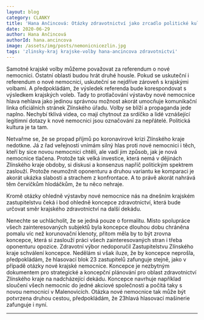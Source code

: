 ```yaml
---
layout: blog
category: CLANKY
title: 'Hana Ančincová: Otázky zdravotnictví jako zrcadlo politické kultury'
date: 2020-06-29
author: Hana Ančincová
authorId: hana.ancincova
image: /assets/img/posts/nemonicnicezlin.jpg
tags: 'zlinsky-kraj krajske-volby hana-ancincova zdravotnictvi'
---
```


Samotné krajské volby můžeme považovat za referendum o nové nemocnici. Ostatní oblasti budou hrát druhé housle. Pokud se uskuteční i referendum o nové nemocnici, uskuteční se nejdříve zároveň s krajskými volbami. A předpokládám, že výsledek referenda bude korespondovat s výsledkem krajských voleb. Tady to protlačování výstavby nové nemocnice hlava nehlava jako jedinou správnou možnost akorát umocňuje komunikační linka oficiálních stránek Zlínského úřadu. Volby se blíží a propaganda jede naplno. Nechybí tklivá videa, co mají chytnout za srdíčko a lidé vznášející legitimní dotazy k nové nemocnici jsou označování za nepřátelé. Politická kultura je ta tam. 

Netvařme se, že se propad příjmů po koronavirové krizi Zlínského kraje nedotkne. Já z řad veřejnosti vnímám silný hlas proti nové nemocnici i těch, kteří by sice novou nemocnici chtěli, ale vadí jim způsob, jak je nová nemocnice tlačena. Protože tak velká investice, která nemá v dějinách Zlínského kraje obdoby, si diskusi a konsenzus napříč politickým spektrem zaslouží. Protože neumožnit oponenturu a druhou variantu ke komparaci je akorát ukázka slabosti a strachem z konfrontace. A to právě akorát nahrává těm červíčkům hlodáčkům, že tu něco nehraje. 

Kromě otázky ohledně výstavby nové nemocnice nás na dnešním krajském zastupitelstvu čeká i bod ohledně koncepce zdravotnictví, která bude určovat směr krajského zdravotnictví na další dekádu.

Nenechte se uchlácholit, že se jedná pouze o formalitu. Místo spolupráce všech zainteresovaných subjektů byla koncepce dlouhou dobu chráněna pomalu víc než korunovační klenoty, přitom měla by to být zrovna koncepce, která si zaslouží práci všech zainteresovaných stran i třeba oponenturu opozice. Zdravotní výbor nedoporučil Zastupitelstvu Zlínského kraje schválení koncepce. Nedělám si však iluze, že by koncepce neprošla, předpokládám, že hlasovací blok 23 zastupitelů zafunguje stejně, jako v případě otázky nové krajské nemocnice. Koncepce je nezbytným dokumentem pro strategické a koncepční plánování pro oblast zdravotnictví Zlínského kraje na nadcházející dekádu. Koncepce navrhuje například sloučení všech nemocnic do jedné akciové společnosti a počítá taky s novou nemocnicí v Malenovicích. Otázka nové nemocnice tak může být potvrzena druhou cestou, předpokládám, že 23hlavá hlasovací mašinerie zafunguje i nyní.

---

